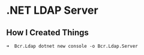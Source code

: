 # .NET LDAP Server

## How I Created Things

```
➜  Bcr.Ldap dotnet new console -o Bcr.Ldap.Server
```
